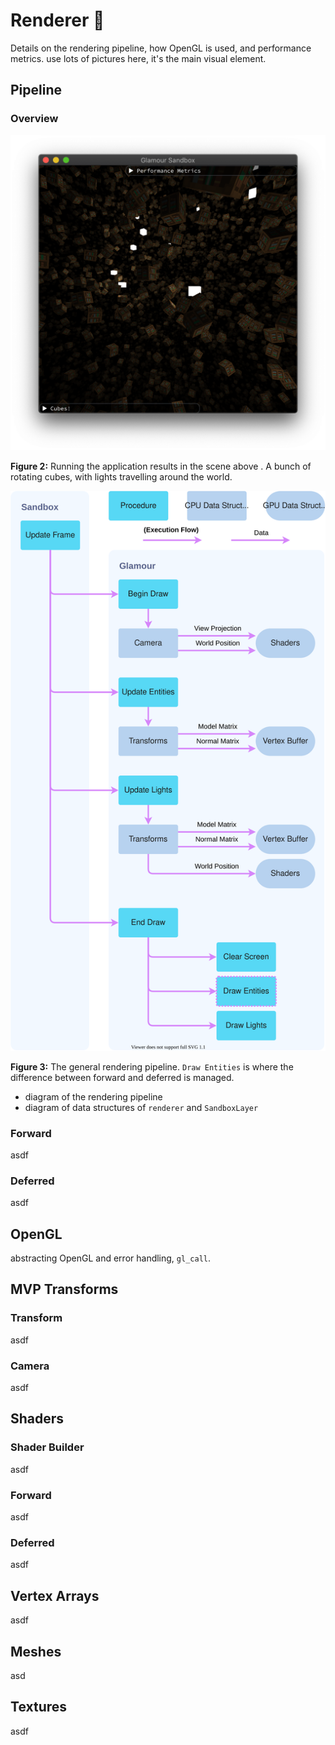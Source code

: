 # Renderer 🚧

Details on the rendering pipeline, how OpenGL is used, and performance metrics.
use lots of pictures here, it's the main visual element.

## Pipeline

### Overview

![Sandbox](./sandbox.png)

**Figure 2:** Running the application results in the scene above . A bunch of rotating cubes, with lights travelling around the world.

![Rendering Pipeline](./rendering-pipeline.svg)

**Figure 3:** The general rendering pipeline. `Draw Entities` is where the difference between forward and deferred is managed.

- diagram of the rendering pipeline
- diagram of data structures of `renderer` and `SandboxLayer`

### Forward
asdf

### Deferred
asdf

## OpenGL
abstracting OpenGL and error handling, `gl_call`.

## MVP Transforms

### Transform
asdf

### Camera
asdf

## Shaders

### Shader Builder
asdf

### Forward
asdf

### Deferred
asdf

## Vertex Arrays
asdf

## Meshes
asd

## Textures
asdf
